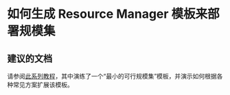 <properties
    pageTitle="How do I build a Resource Manager template to deploy scale sets"
    description="如何生成 Resource Manager 模板来部署规模集"
    service="microsoft.compute"
    resource="virtualmachinescalesets"
    authors="gatneil"
    displayOrder="6"
    selfHelpType="resource"
    supportTopicIds=""
    productPesIds=""
    resourceTags=""
    cloudEnvironments="public"
/>


# <a name="how-do-i-build-a-resource-manager-template-to-deploy-scale-sets"></a>如何生成 Resource Manager 模板来部署规模集

## <a name="recommended-documents"></a>建议的文档

请参阅[此系列教程](https://docs.microsoft.com/azure/virtual-machine-scale-sets/virtual-machine-scale-sets-mvss-start)，其中演练了一个“最小的可行规模集”模板，并演示如何根据各种常见方案扩展该模板。
